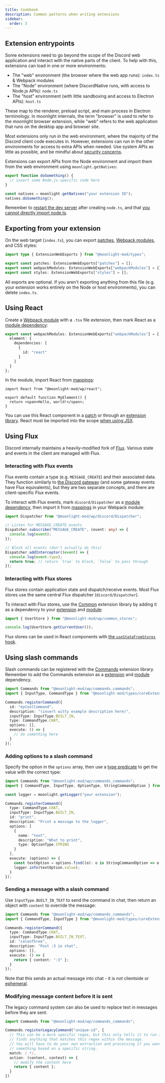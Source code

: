 ```yaml
---
title: Cookbook
description: Common patterns when writing extensions
sidebar:
  order: 3
---
```


## Extension entrypoints

Some extensions need to go beyond the scope of the Discord web application and interact with the native parts of the client. To help with this, extensions can load in one or more environments:

- The "web" environment (the browser where the web app runs): `index.ts` & Webpack modules
- The "Node" environment (where DiscordNative runs, with access to Node.js APIs): `node.ts`
- The "host" environment (with little sandboxing and access to Electron APIs): `host.ts`

These map to the renderer, preload script, and main process in Electron terminology. In moonlight internals, the term "browser" is used to refer to the moonlight browser extension, while "web" refers to the web application that runs on the desktop app and browser site.

Most extensions only run in the web environment, where the majority of the Discord client code executes in. However, extensions can run in the other environments for access to extra APIs when needed. Use system APIs as little as possible, and be mindful about [security concerns](https://www.electronjs.org/docs/latest/tutorial/context-isolation#security-considerations).

Extensions can export APIs from the Node environment and import them from the web environment using `moonlight.getNatives`:

```ts title="node.ts"
export function doSomething() {
  // insert some Node.js-specific code here
}
```

```ts title="webpackModules/something.ts"
const natives = moonlight.getNatives("your extension ID");
natives.doSomething();
```

Remember to [restart the dev server](/ext-dev/pitfalls#restarting-dev-mode-is-required-in-some-scenarios) after creating `node.ts`, and that [you cannot directly import node.ts](/ext-dev/pitfalls#web-vs-nodejs).

## Exporting from your extension

On the web target (`index.ts`), you can export [patches](/ext-dev/webpack#patching), [Webpack modules](/ext-dev/webpack#webpack-module-insertion), and CSS styles:

```ts
import type { ExtensionWebExports } from "@moonlight-mod/types";

export const patches: ExtensionWebExports["patches"] = [];
export const webpackModules: ExtensionWebExports["webpackModules"] = {};
export const styles: ExtensionWebExports["styles"] = [];
```

All exports are optional. If you aren't exporting anything from this file (e.g. your extension works entirely on the Node or host environments), you can delete `index.ts`.

## Using React

Create a [Webpack module](/ext-dev/webpack#webpack-module-insertion) with a `.tsx` file extension, then mark React as a [module dependency](/ext-dev/webpack#webpack-module-dependencies):

```ts title="index.ts"
export const webpackModules: ExtensionWebExports["webpackModules"] = {
  element: {
    dependencies: [
      {
        id: "react"
      }
    ]
  }
};
```

In the module, import React from [mappings](/ext-dev/mappings):

```tsx title="webpackModules/element.tsx"
import React from "@moonlight-mod/wp/react";

export default function MyElement() {
  return <span>Hello, world!</span>;
}
```

You can use this React component in a [patch](/ext-dev/webpack#patching) or through an [extension library](/ext-dev/api#app-panels). React must be imported into the scope [when using JSX](/ext-dev/pitfalls#using-jsx).

## Using Flux

Discord internally maintains a heavily-modified fork of [Flux](https://github.com/facebookarchive/flux). Various state and events in the client are managed with Flux.

### Interacting with Flux events

Flux events contain a type (e.g. `MESSAGE_CREATE`) and their associated data. They function similarly to [the Discord gateway](https://discord.com/developers/docs/events/gateway) (and some gateway events have Flux equivalents), but they are two separate concepts, and there are client-specific Flux events.

To interact with Flux events, mark `discord/Dispatcher` as a [module dependency](/ext-dev/webpack#webpack-module-dependencies), then import it from [mappings](/ext-dev/mappings) in your Webpack module:

```ts
import Dispatcher from "@moonlight-mod/wp/discord/Dispatcher";

// Listen for MESSAGE_CREATE events
Dispatcher.subscribe("MESSAGE_CREATE", (event: any) => {
  console.log(event);
});

// Block all events (don't actually do this)
Dispatcher.addInterceptor((event) => {
  console.log(event.type);
  return true; // return `true` to block, `false` to pass through
});
```

### Interacting with Flux stores

Flux stores contain application state and dispatch/receive events. Most Flux stores use the same central Flux dispatcher (`discord/Dispatcher`).

To interact with Flux stores, use the [Common](/ext-dev/api#common) extension library by adding it as a dependency to your [extension](/ext-dev/manifest#dependencies) and [module](/ext-dev/webpack#webpack-module-dependencies):

```ts
import { UserStore } from "@moonlight-mod/wp/common_stores";

console.log(UserStore.getCurrentUser());
```

Flux stores can be used in React components with [the `useStateFromStores` hook](https://github.com/moonlight-mod/mappings/blob/main/src/mappings/discord/packages/flux/useStateFromStores.ts).

## Using slash commands

Slash commands can be registered with the [Commands](/ext-dev/api#commands) extension library. Remember to add the Commands extension as a [extension](/ext-dev/manifest#dependencies) and [module](/ext-dev/webpack#webpack-module-dependencies) dependency.

```ts
import Commands from "@moonlight-mod/wp/commands_commands";
import { InputType, CommandType } from "@moonlight-mod/types/coreExtensions/commands";

Commands.registerCommand({
  id: "myCoolCommand",
  description: "(insert witty example description here)",
  inputType: InputType.BUILT_IN,
  type: CommandType.CHAT,
  options: [],
  execute: () => {
    // do something here
  }
});
```

### Adding options to a slash command

Specify the option in the `options` array, then use a [type predicate](https://www.typescriptlang.org/docs/handbook/2/narrowing.html#using-type-predicates) to get the value with the correct type:

```ts
import Commands from "@moonlight-mod/wp/commands_commands";
import { CommandType, InputType, OptionType, StringCommandOption } from "@moonlight-mod/types/coreExtensions/commands";

const logger = moonlight.getLogger("your extension");

Commands.registerCommand({
  type: CommandType.CHAT,
  inputType: InputType.BUILT_IN,
  id: "print",
  description: "Print a message to the logger",
  options: [
    {
      name: "text",
      description: "What to print",
      type: OptionType.STRING
    }
  ],
  execute: (options) => {
    const textOption = options.find((o): o is StringCommandOption => o.name === "text")!;
    logger.info(textOption.value);
  }
});
```

### Sending a message with a slash command

Use `InputType.BUILT_IN_TEXT` to send the command in chat, then return an object with `content` to override the message:

```ts
import Commands from "@moonlight-mod/wp/commands_commands";
import { CommandType, InputType } from "@moonlight-mod/types/coreExtensions/commands";

Commands.registerCommand({
  type: CommandType.CHAT,
  inputType: InputType.BUILT_IN_TEXT,
  id: "colonThree",
  description: "Post :3 in chat",
  options: [],
  execute: () => {
    return { content: ":3" };
  }
});
```

Note that this sends an actual message into chat - it is *not* clientside or [ephemeral](https://discord.com/developers/docs/resources/message#message-object-message-flags).

### Modifying message content before it is sent

The legacy command system can also be used to replace text in messages before they are sent.

```ts
import Commands from "@moonlight-mod/wp/commands_commands";

Commands.registerLegacyCommand("unique-id", {
  // This can be a more specific regex, but this only tells it to run if it
  // finds anything that matches this regex within the message.
  // You will have to do your own extraction and processing if you want to do
  // something based on a specific string.
  match: /.*/,
  action: (content, context) => {
    // modify the content here
    return { content };
  }
})
```
